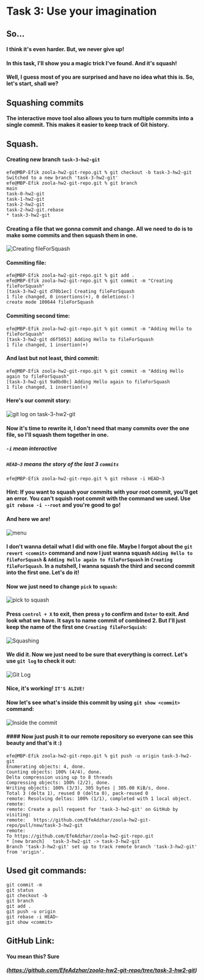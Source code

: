 # Task 3: Use your imagination
## So...

#### I think it's even harder. But, we never give up!
#### In this task, I'll show you a magic trick I've found. And it's squash!
#### Well, I guess most of you are surprised and have no idea what this is. So, let's start, shall we?
## Squashing commits
#### The interactive move tool also allows you to turn multiple commits into a single commit. This makes it easier to keep track of Git history.

## Squash.
#### Creating new branch `task-3-hw2-git`
    efe@MBP-Efik zoola-hw2-git-repo.git % git checkout -b task-3-hw2-git
    Switched to a new branch 'task-3-hw2-git'
    efe@MBP-Efik zoola-hw2-git-repo.git % git branch
    main
    task-0-hw2-git
    task-1-hw2-git
    task-2-hw2-git
    task-2-hw2-git.rebase
    * task-3-hw2-git

#### Creating a file that we gonna commit and change. All we need to do is to make some commits and then squash them in one.
![Creating fileForSquash](./screenshots/task-3/task-3-1.jpeg)

#### Commiting file: 
    efe@MBP-Efik zoola-hw2-git-repo.git % git add .
    efe@MBP-Efik zoola-hw2-git-repo.git % git commit -m "Creating fileForSquash"
    [task-3-hw2-git d70b1ec] Creating fileForSquash
    1 file changed, 0 insertions(+), 0 deletions(-)
    create mode 100644 fileForSquash

#### Commiting second time:
    efe@MBP-Efik zoola-hw2-git-repo.git % git commit -m "Adding Hello to fileForSquash"
    [task-3-hw2-git d6f5053] Adding Hello to fileForSquash
    1 file changed, 1 insertion(+)

#### And last but not least, third commit:
    efe@MBP-Efik zoola-hw2-git-repo.git % git commit -m "Adding Hello again to fileForSquash"
    [task-3-hw2-git 9a0bd0c] Adding Hello again to fileForSquash
    1 file changed, 1 insertion(+)

#### Here's our commit story: 
![git log on task-3-hw2-git](./screenshots/task-3/task-3-2.jpeg)

#### Now it's time to rewrite it, I don't need that many commits over the one file, so I'll squash them together in one.
##### `-i` mean interactive
##### `HEAD~3` means the story of the last 3 `commits`
    efe@MBP-Efik zoola-hw2-git-repo.git % git rebase -i HEAD~3

#### Hint: If you want to squash your commits with your root commit, you'll get an error. You can't squish root commit with the command we used. Use `git rebase -i --root` and you're good to go!


#### And here we are! 
![menu](./screenshots/task-3/task-3-3.jpeg)

#### I don't wanna detail what I did with one file. Maybe I forgot about the `git revert <commit>` command and now I just wanna squash `Adding Hello to fileForSquash` & `Adding Hello again to fileForSquash` in `Creating fileForSquash`. In a nutshell, I wanna squash the third and second commit into the first one. Let's do it!

#### Now we just need to change `pick` to `squash`:
![pick to squash](./screenshots/task-3/task-3-4.jpeg)

#### Press `control + X` to exit,  then press `y` to confirm and `Enter` to exit. And look what we have. It says to name commit of combined 2. But I'll just keep the name of the first one `Creating fileForSquish`:
![Squashing](./screenshots/task-3/task-3-5.jpeg)

#### We did it. Now we just need to be sure that everything is correct. Let's use `git log` to check it out:
![Git Log](./screenshots/task-3/task-3-6.jpeg)

#### Nice, it's working! `IT'S ALIVE!`
#### Now let's see what's inside this commit by using `git show <commit>` command: 
![Inside the commit](./screenshots/task-3/task-3-7.jpeg)

#### #### Now just push it to our remote repository so everyone can see this beauty and that's it :)
    efe@MBP-Efik zoola-hw2-git-repo.git % git push -u origin task-3-hw2-git
    Enumerating objects: 4, done.
    Counting objects: 100% (4/4), done.
    Delta compression using up to 8 threads
    Compressing objects: 100% (2/2), done.
    Writing objects: 100% (3/3), 305 bytes | 305.00 KiB/s, done.
    Total 3 (delta 1), reused 0 (delta 0), pack-reused 0
    remote: Resolving deltas: 100% (1/1), completed with 1 local object.
    remote: 
    remote: Create a pull request for 'task-3-hw2-git' on GitHub by visiting:
    remote:   https://github.com/EfeAdzhar/zoola-hw2-git-repo/pull/new/task-3-hw2-git
    remote: 
    To https://github.com/EfeAdzhar/zoola-hw2-git-repo.git
    * [new branch]   task-3-hw2-git -> task-3-hw2-git
    Branch 'task-3-hw2-git' set up to track remote branch 'task-3-hw2-git' from 'origin'.

## Used git commands:
    git commit -m
    git status
    git checkout -b
    git branch
    git add .
    git push -u origin
    git rebase -i HEAD~
    git show <commit>

## GitHub Link: 
#### You mean this? Sure
##### (https://github.com/EfeAdzhar/zoola-hw2-git-repo/tree/task-3-hw2-git)